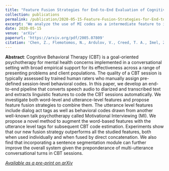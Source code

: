 ```yaml
---
title: "Feature Fusion Strategies for End-to-End Evaluation of Cognitive Behavior Therapy Sessions"
collection: publications
permalink: /publication/2020-05-15-Feature-Fusion-Strategies-for-End-to-End-Evaluation-of-Cognitive-Behavior-Therapy-Sessions
excerpt: 'We analyze the use of MI codes as a intermediate feature to improve the automatic prediction of CBT adherence via CTRS score'
date: 2020-05-15
venue: 'arXiv'
paperurl: 'https://arxiv.org/pdf/2005.07809'
citation: 'Chen, Z., Flemotomos, N., Ardulov, V., Creed, T. A., Imel, Z. E., Atkins, D. C., & Narayanan, S. (2020). Feature Fusion Strategies for End-to-End Evaluation of Cognitive Behavior Therapy Sessions. arXiv preprint arXiv:2005.07809.'
---
```

**Abstract**: Cognitive Behavioral Therapy (CBT) is a goal-oriented psychotherapy for mental health concerns implemented in a conversational setting with broad empirical support for its effectiveness across a range of presenting problems and client populations. The quality of a CBT session is typically assessed by trained human raters who manually assign pre-defined session-level behavioral codes. In this paper, we develop an end-to-end pipeline that converts speech audio to diarized and transcribed text and extracts linguistic features to code the CBT sessions automatically. We investigate both word-level and utterance-level features and propose feature fusion strategies to combine them. The utterance level features include dialog act tags as well as behavioral codes drawn from another well-known talk psychotherapy called Motivational Interviewing (MI). We propose a novel method to augment the word-based features with the utterance level tags for subsequent CBT code estimation. Experiments show that our new fusion strategy outperforms all the studied features, both when used individually and when fused by direct concatenation. We also find that incorporating a sentence segmentation module can further improve the overall system given the preponderance of multi-utterance conversational turns in CBT sessions.

[<i>Available as a pre-print on arXiv</i>](https://arxiv.org/abs/2005.07809)
